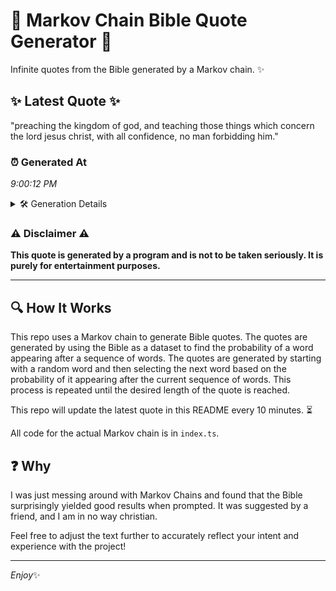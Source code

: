 # 📖 Markov Chain Bible Quote Generator 📖

Infinite quotes from the Bible generated by a Markov chain. ✨

## ✨ Latest Quote ✨
"preaching the kingdom of god, and teaching those things which concern the lord jesus christ, with all confidence, no man forbidding him."

### ⏰ Generated At
*9:00:12 PM*

<details>
    <summary>🛠️ Generation Details</summary>
    <p>
        <strong>🌱 Seed:</strong> preaching<br>
        <strong>🔄 Iterations:</strong> 21<br>
        <strong>📜 Context History:</strong><br>[ preaching ]: the<br>[ preaching, the ]: kingdom<br>[ preaching, the, kingdom ]: of<br>[ preaching, the, kingdom, of ]: god,<br>[ preaching, the, kingdom, of, god, ]: and<br>[ preaching, the, kingdom, of, god,, and ]: teaching<br>[ the, kingdom, of, god,, and, teaching ]: those<br>[ kingdom, of, god,, and, teaching, those ]: things<br>[ of, god,, and, teaching, those, things ]: which<br>[ god,, and, teaching, those, things, which ]: concern<br>[ and, teaching, those, things, which, concern ]: the<br>[ teaching, those, things, which, concern, the ]: lord<br>[ those, things, which, concern, the, lord ]: jesus<br>[ things, which, concern, the, lord, jesus ]: christ,<br>[ which, concern, the, lord, jesus, christ, ]: with<br>[ concern, the, lord, jesus, christ,, with ]: all<br>[ the, lord, jesus, christ,, with, all ]: confidence,<br>[ lord, jesus, christ,, with, all, confidence, ]: no<br>[ jesus, christ,, with, all, confidence,, no ]: man<br>[ christ,, with, all, confidence,, no, man ]: forbidding<br>[ with, all, confidence,, no, man, forbidding ]: him.<br>
    </p>
</details>

### ⚠️ Disclaimer ⚠️
**This quote is generated by a program and is not to be taken seriously. It is purely for entertainment purposes.**

---

## 🔍 How It Works

This repo uses a Markov chain to generate Bible quotes. The quotes are generated by using the Bible as a dataset to find the probability of a word appearing after a sequence of words. The quotes are generated by starting with a random word and then selecting the next word based on the probability of it appearing after the current sequence of words. This process is repeated until the desired length of the quote is reached.

This repo will update the latest quote in this README every 10 minutes. ⏳

All code for the actual Markov chain is in `index.ts`.

## ❓ Why

I was just messing around with Markov Chains and found that the Bible surprisingly yielded good results when prompted. 
It was suggested by a friend, and I am in no way christian.

Feel free to adjust the text further to accurately reflect your intent and experience with the project!

---

*Enjoy*✨
